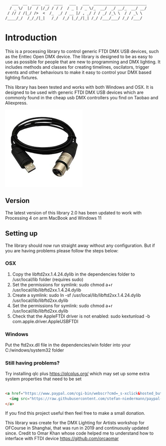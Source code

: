 	   ___  __  ____  __  ____   ___   ___  ________________________
	  / _ \/  |/  / |/_/ / / /  / _ | / _ \/_  __/  _/ __/_  __/ __/
	 / // / /|_/ />  <  /_  _/ / __ |/ , _/ / / _/ /_\ \  / / _\ \  
	/____/_/  /_/_/|_|   /_/  /_/ |_/_/|_| /_/ /___/___/ /_/ /___/  
                                                                
# Introduction
This is a processing library to control generic FTDI DMX USB devices, such as the Enttec Open DMX device. The library is designed to be as easy to use as possible for people 
that are new to programming and DMX lighting. It includes methods and classes for creating timelines, oscilators, trigger events and other behaviours to make it easy to control 
your DMX based lighting fixtures.

This library has been tested and works with both Windows and OSX. It is designed to be used with generic FTDI DMX USB devices which are commonly found in the cheap usb DMX 
controllers you find on Taobao and Aliexpress. 

![USB DMX Device](https://github.com/jaysonh/Dmx4Artists/blob/main/assets/images/usb-dmx.jpg)

## Version
The latest version of this library 2.0 has been updated to work with Processing 4 on arm MacBook and Windows 11

## Setting up

The library should now run straight away without any configuration. But if you are having problems please follow the steps below:

### OSX
1. Copy the libftd2xx.1.4.24.dylib in the dependencies folder to /usr/local/lib folder (requires sudo)
2. Set the permissions for symlink: sudo chmod a+r /usr/local/lib/libftd2xx.1.4.24.dylib
3. Create a symlink: sudo ln -sf /usr/local/lib/libftd2xx.1.4.24.dylib /usr/local/lib/libftd2xx.dylib
4. Set the permissions for symlink: sudo chmod a+r /usr/local/lib/libftd2xx.dylib
5. Check that the AppleFTDI driver is not enabled: sudo kextunload -b com.apple.driver.AppleUSBFTDI

### Windows

Put the ftd2xx.dll file in the dependencies/win folder into your C:/windows/system32 folder

### Still having problems?

Try installing qlc plus https://qlcplus.org/ which may set up some extra system properties that need to be set

##

```html
<a href="https://www.paypal.com/cgi-bin/webscr?cmd=_s-xclick&hosted_button_id=SW3V3XNHNU9ME">
  <img src="https://raw.githubusercontent.com/stefan-niedermann/paypal-donate-button/master/paypal-donate-button.png" alt="Donate with PayPal" />
</a>
```
If you find this project useful then feel free to make a small donation.

This library was create for the DMX Lighting for Artists workshop for OFCourse in Shanghai, that was run in 2019 and continuously updated since. Credit to Omar Khan whose code helped me to understand how to interface with FTDI device https://github.com/orcaomar
